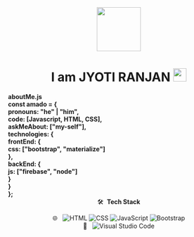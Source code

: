 <div id="header" align="center">
  <img src="https://media.giphy.com/media/M9gbBd9nbDrOTu1Mqx/giphy.gif" width="100"/>
</div>
<h1 align="center">
I am JYOTI RANJAN  
  <img src="https://media.giphy.com/media/hvRJCLFzcasrR4ia7z/giphy.gif" width="30px"/>
</h1>
<b>aboutMe.js<br>
const amado = {<br>
    pronouns: "he" | "him",<br>
    code: [Javascript, HTML, CSS],<br>
    askMeAbout: ["my-self"],<br>
    technologies: {<br>
        frontEnd: {<br>
            css: ["bootstrap", "materialize"]<br>
        },<br>
        backEnd: {<br>
            js: ["firebase", "node"]<br>
        }    <br>    
    }<br>
};<br></b>
<div align="center">
 🛠 &nbsp;<b>Tech Stack</b><br>

 🌐 &nbsp;
  ![HTML](https://img.shields.io/badge/-HTML-333333?style=flat&logo=HTML5)
  ![CSS](https://img.shields.io/badge/-CSS-333333?style=flat&logo=CSS3&logoColor=1572B6)
  ![JavaScript](https://img.shields.io/badge/-JavaScript-333333?style=flat&logo=javascript)
  ![Bootstrap](https://img.shields.io/badge/-Bootstrap-333333?style=flat&logo=bootstrap&logoColor=563D7C)<br>
🔧 &nbsp;
  ![Visual Studio Code](https://img.shields.io/badge/-Visual%20Studio%20Code-333333?style=flat&logo=visual-studio-code&logoColor=007ACC)
  </div>
